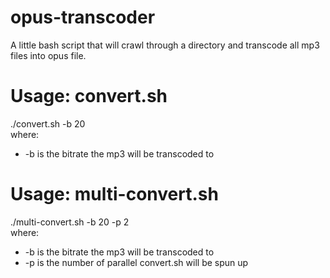 # opus-transcoder
A little bash script that will crawl through a directory and transcode all mp3 files into opus file.

# Usage: convert.sh

./convert.sh -b 20  
where:  
* -b is the bitrate the mp3 will be transcoded to

# Usage: multi-convert.sh

./multi-convert.sh -b 20 -p 2  
where:  
* -b is the bitrate the mp3 will be transcoded to
* -p is the number of parallel convert.sh will be spun up

